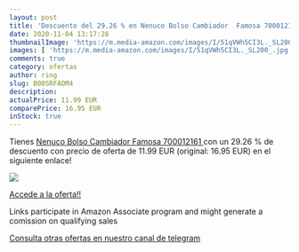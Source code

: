 ```yaml
---
layout: post
title: 'Descuento del 29.26 % en Nenuco Bolso Cambiador  Famosa 700012161'
date: 2020-11-04 13:17:28
thumbnailImage: 'https://m.media-amazon.com/images/I/51qVWh5CI3L._SL200_.jpg'
images: [ 'https://m.media-amazon.com/images/I/51qVWh5CI3L._SL200_.jpg' ]
comments: true
category: ofertas
author: ring
slug: B00SRFAOM4
description:
actualPrice: 11.99 EUR
comparePrice: 16.95 EUR
inStock: true
---
```


Tienes [Nenuco Bolso Cambiador  Famosa 700012161 ](https://www.amazon.es/dp/B00SRFAOM4/?tag=redken-21) con un 29.26 % de descuento con precio de oferta de 11.99 EUR (original: 16.95 EUR) en el siguiente enlace!

[![](https://m.media-amazon.com/images/I/51qVWh5CI3L._SL200_.jpg)](https://www.amazon.es/dp/B00SRFAOM4/?tag=redken-21)

[Accede a la oferta!!](https://www.amazon.es/dp/B00SRFAOM4/?tag=redken-21)

Links participate in Amazon Associate program and might generate a comission on qualifying sales

[Consulta otras ofertas en nuestro canal de telegram](https://t.me/s/ofertas25)
